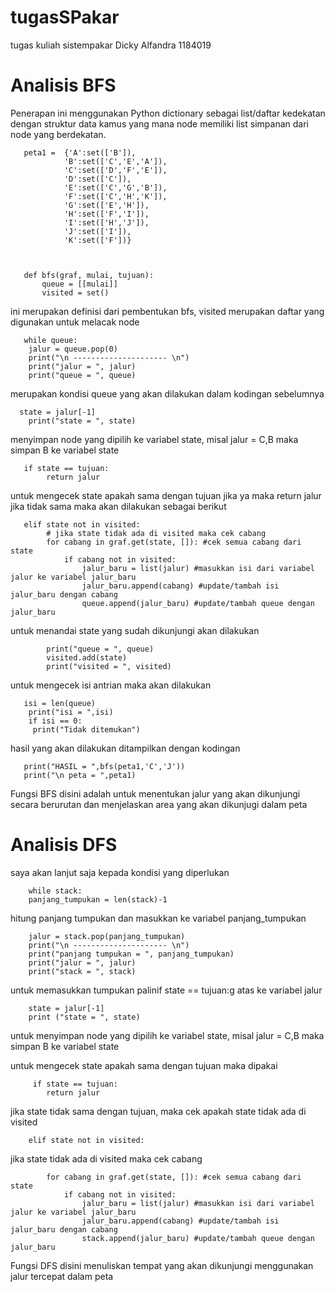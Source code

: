 # tugasSPakar
tugas kuliah sistempakar
Dicky Alfandra 1184019

# Analisis BFS
Penerapan ini menggunakan Python dictionary sebagai list/daftar kedekatan dengan struktur data kamus yang mana node memiliki list simpanan dari node yang berdekatan.

       peta1 =  {'A':set(['B']),
                'B':set(['C','E','A']),
                'C':set(['D','F','E']),
                'D':set(['C']),
                'E':set(['C','G','B']),
                'F':set(['C','H','K']),
                'G':set(['E','H']),
                'H':set(['F','I']),
                'I':set(['H','J']),
                'J':set(['I']),
                'K':set(['F'])}
 
         

       def bfs(graf, mulai, tujuan):
           queue = [[mulai]]
           visited = set()
ini merupakan  definisi dari pembentukan bfs, visited merupakan daftar yang digunakan untuk melacak node

       while queue:     
        jalur = queue.pop(0)
        print("\n --------------------- \n")
        print("jalur = ", jalur)
        print("queue = ", queue)  
merupakan kondisi queue yang akan dilakukan dalam kodingan sebelumnya

      state = jalur[-1]
        print("state = ", state)
menyimpan node yang dipilih ke variabel state, misal jalur = C,B maka simpan B ke variabel state

       if state == tujuan:
            return jalur
untuk mengecek state apakah sama dengan tujuan jika ya maka return jalur
jika tidak sama maka akan dilakukan sebagai berikut

       elif state not in visited:
            # jika state tidak ada di visited maka cek cabang
            for cabang in graf.get(state, []): #cek semua cabang dari state
                if cabang not in visited:
                    jalur_baru = list(jalur) #masukkan isi dari variabel jalur ke variabel jalur_baru
                    jalur_baru.append(cabang) #update/tambah isi jalur_baru dengan cabang
                    queue.append(jalur_baru) #update/tambah queue dengan jalur_baru
                    
untuk menandai state yang sudah dikunjungi akan dilakukan 

            print("queue = ", queue)
            visited.add(state)
            print("visited = ", visited)
untuk mengecek isi antrian maka akan dilakukan 

       isi = len(queue)
        print("isi = ",isi)
        if isi == 0:
         print("Tidak ditemukan")
         
hasil yang akan dilakukan ditampilkan dengan kodingan

       print("HASIL = ",bfs(peta1,'C','J'))
       print("\n peta = ",peta1)
       
 Fungsi BFS disini adalah untuk menentukan jalur yang akan dikunjungi secara berurutan dan menjelaskan area yang akan dikunjugi dalam peta
       
      
# Analisis DFS
 saya akan lanjut saja kepada kondisi yang diperlukan 
 
        while stack:
        panjang_tumpukan = len(stack)-1
  hitung panjang tumpukan dan masukkan ke variabel panjang_tumpukan
        
        jalur = stack.pop(panjang_tumpukan)
        print("\n --------------------- \n")
        print("panjang tumpukan = ", panjang_tumpukan)
        print("jalur = ", jalur)
        print("stack = ", stack)
   untuk memasukkan tumpukan palinif state == tujuan:g atas ke variabel jalur

        state = jalur[-1]
        print ("state = ", state)
   untuk menyimpan node yang dipilih ke variabel state, misal jalur = C,B maka simpan B ke variabel state
   
  untuk mengecek state apakah sama dengan tujuan maka dipakai 
  
         if state == tujuan:
            return jalur
  jika state tidak sama dengan tujuan, maka cek apakah state tidak ada di visited
  
        elif state not in visited:
  jika state tidak ada di visited maka cek cabang
  
            for cabang in graf.get(state, []): #cek semua cabang dari state
                if cabang not in visited:
                    jalur_baru = list(jalur) #masukkan isi dari variabel jalur ke variabel jalur_baru
                    jalur_baru.append(cabang) #update/tambah isi jalur_baru dengan cabang
                    stack.append(jalur_baru) #update/tambah queue dengan jalur_baru
                    
  Fungsi DFS disini menuliskan tempat yang akan dikunjungi menggunakan jalur tercepat dalam peta
